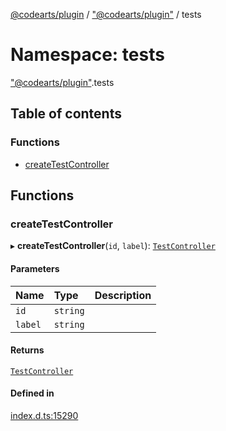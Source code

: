 [@codearts/plugin](../README.md) / ["@codearts/plugin"](_codearts_plugin_.md) / tests

# Namespace: tests

["@codearts/plugin"](_codearts_plugin_.md).tests

## Table of contents

### Functions

- [createTestController](codearts_plugin_.tests.md#createtestcontroller)

## Functions

### createTestController

▸ **createTestController**(`id`, `label`): [`TestController`](../interfaces/codearts_plugin_.TestController.md)

#### Parameters

| Name | Type | Description |
| :------ | :------ | :------ |
| `id` | `string` |  |
| `label` | `string` |  |

#### Returns

[`TestController`](../interfaces/codearts_plugin_.TestController.md)

#### Defined in

[index.d.ts:15290](https://github.com/huaweicloud/cloudide-plugin-api/blob/84e382d/index.d.ts#L15290)
